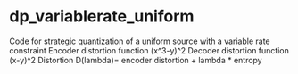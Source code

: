 # dp_variablerate_uniform
Code for strategic quantization of a uniform source with a variable rate constraint 
Encoder distortion function (x^3-y)^2 
Decoder distortion function (x-y)^2
Distortion D(lambda)= encoder distortion + lambda * entropy
